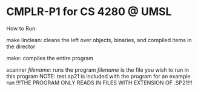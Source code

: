 # CMPLR-P1 for CS 4280 @ UMSL

How to Run:

make linclean:
cleans the left over objects, binaries, and compiled items in the director
  
make:
  compiles the entire program

scanner *filename*:
  runs the program *filename* is the file you wish to run in this program
  NOTE: test.sp21 is included with the program for an example run
	!!!THE PROGRAM ONLY READS IN FILES WITH EXTENSION OF .SP21!!!
